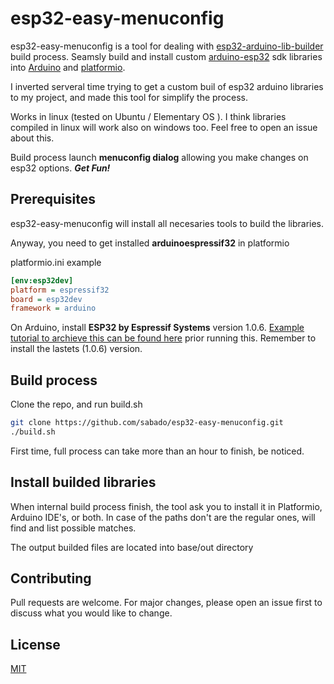 # esp32-easy-menuconfig

esp32-easy-menuconfig is a tool for dealing with [esp32-arduino-lib-builder](https://github.com/espressif/esp32-arduino-lib-builder.git) build process. Seamsly build and install custom [arduino-esp32](https://github.com/espressif/arduino-esp32) sdk libraries into [Arduino](https://arduino.cc/) and [platformio](https://platform.io/).

I inverted serveral time trying to get a custom buil of esp32 arduino libraries to my project, and made this tool for simplify the process.
 

Works in linux (tested on Ubuntu / Elementary OS ).  I think libraries compiled in linux will work also on windows too. Feel free to open an issue about this.




Build process launch **menuconfig dialog** allowing you make changes on esp32 options. ***Get Fun!***

## Prerequisites

esp32-easy-menuconfig will install all necesaries tools to build the libraries. 

Anyway, you need to get installed **arduinoespressif32** in platformio 

platformio.ini example
```ini
[env:esp32dev]
platform = espressif32
board = esp32dev
framework = arduino

```

On Arduino, install **ESP32 by Espressif Systems** version 1.0.6. [Example tutorial to archieve this can be found here](https://randomnerdtutorials.com/installing-the-esp32-board-in-arduino-ide-windows-instructions/) prior running this. Remember to install the lastets (1.0.6) version. 



## Build process

Clone the repo, and run build.sh

```bash
git clone https://github.com/sabado/esp32-easy-menuconfig.git
./build.sh
```
First time, full process can take more than an hour to finish, be noticed.




## Install builded libraries

When internal build process finish, the tool ask you to install it in Platformio, Arduino IDE's, or both.  In case of the paths don't are the regular ones, will find and list possible matches. 

The output builded files are located into base/out directory 


## Contributing
Pull requests are welcome. For major changes, please open an issue first to discuss what you would like to change.


## License
[MIT](https://choosealicense.com/licenses/mit/)
